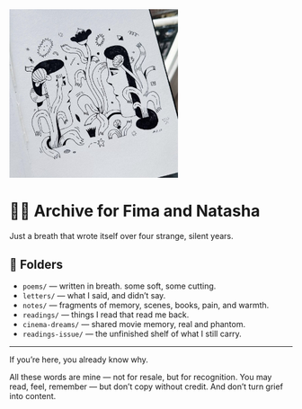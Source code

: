 <img src="./cover.jpg" alt="cover" width="300"/>

# 🐝🍑 Archive for Fima and Natasha

Just a breath that wrote itself over four strange, silent years.

## 🧭 Folders

- `poems/` — written in breath. some soft, some cutting.  
- `letters/` — what I said, and didn’t say.  
- `notes/` — fragments of memory, scenes, books, pain, and warmth.  
- `readings/` — things I read that read me back.  
- `cinema-dreams/` — shared movie memory, real and phantom.  
- `readings-issue/` — the unfinished shelf of what I still carry.

---

If you’re here, you already know why.  




All these words are mine —
not for resale, but for recognition.
You may read, feel, remember —
but don’t copy without credit.
And don’t turn grief into content.
